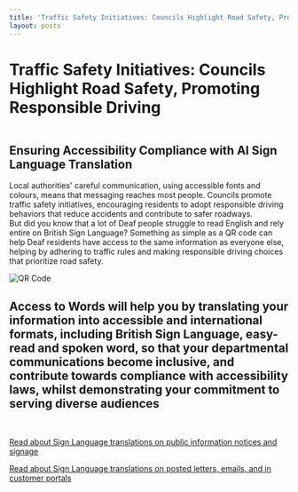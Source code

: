 ```yaml
---
title: 'Traffic Safety Initiatives: Councils Highlight Road Safety, Promoting Responsible Driving'
layout: posts
---
```


# Traffic Safety Initiatives: Councils Highlight Road Safety, Promoting Responsible Driving

![]()

## Ensuring Accessibility Compliance with AI Sign Language Translation

Local authorities' careful communication, using accessible fonts and colours, means that messaging reaches most people.  Councils promote traffic safety initiatives, encouraging residents to adopt responsible driving behaviors that reduce accidents and contribute to safer roadways.  
But did you know that a lot of Deaf people struggle to read English and rely entire on British Sign Language?
Something as simple as a QR code can help Deaf residents have access to the same information as everyone else, helping by adhering to traffic rules and making responsible driving choices that prioritize road safety.

![QR Code](/posts/images/qr-contact.png)

## Access to Words will help you by translating your information into accessible and international formats, including British Sign Language, easy-read and spoken word, so that your departmental communications become inclusive, and contribute towards compliance with accessibility laws, whilst demonstrating your commitment to serving diverse audiences

<br/>

[Read about Sign Language translations on public information notices and signage](/solutions/gazette)

[Read about Sign Language translations on posted letters, emails, and in customer portals](/solutions/correspondent)
